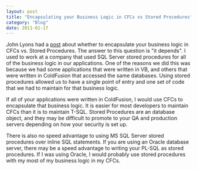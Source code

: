 ```yaml
---
layout: post
title: "Encapsulating your Business Logic in CFCs vs Stored Procedures"
category: "Blog"
date: 2011-01-17
---
```



John Lyons had a [post](http://john.lyons-den.org/index.cfm/2007/5/8/So-Which-is-better-a-stored-procedure-or--a-cfc) about whether to encapsulate your business logic in CFCs vs. Stored Procedures. The answer to this question is "it depends". I used to work at a company that used SQL Server stored procedures for all of the business logic in our applications. One of the reasons we did this was because we had some applications that were written in VB, and others that were written in ColdFusion that accessed the same databases. Using stored procedures allowed us to have a single point of entry and one set of code that we had to maintain for that business logic.

If all of your applications were written in ColdFusion, I would use CFCs to encapsulate that business logic. It is easier for most developers to maintain CFCs than it is to maintain T-SQL. Stored Procedures are an database object, and they may be difficult to promote to your QA and production servers depending on how your security is set up. 

There is also no speed advantage to using MS SQL Server stored procedures over inline SQL statements. If you are using an Oracle database server, there may be a speed advantage to writing your PL-SQL as stored procedures. If I was using Oracle, I would probably use stored procedures with my most of my business logic in my CFCs.